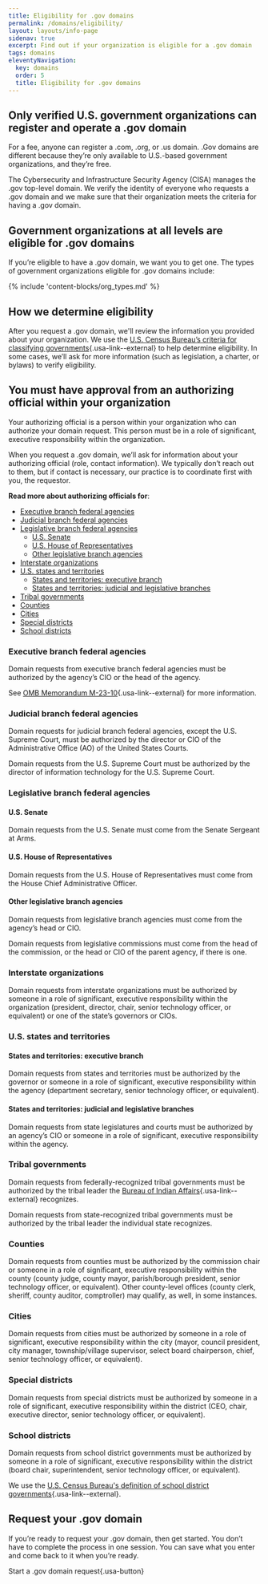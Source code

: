 ```yaml
---
title: Eligibility for .gov domains
permalink: /domains/eligibility/
layout: layouts/info-page
sidenav: true
excerpt: Find out if your organization is eligible for a .gov domain
tags: domains
eleventyNavigation:
  key: domains
  order: 5
  title: Eligibility for .gov domains
---
```



## Only verified U.S. government organizations can register and operate a .gov domain
For a fee, anyone can register a .com, .org, or .us domain. .Gov domains are different because they’re only available to U.S.-based government organizations, and they’re free.

The Cybersecurity and Infrastructure Security Agency (CISA) manages the .gov top-level domain. We verify the identity of everyone who requests a .gov domain and we make sure that their organization meets the criteria for having a .gov domain.


## Government organizations at all levels are eligible for .gov domains
If you’re eligible to have a .gov domain, we want you to get one. The types of government organizations eligible for .gov domains include:

{% include 'content-blocks/org_types.md' %}

## How we determine eligibility
After you request a .gov domain, we'll review the information you provided about your organization. We use the [U.S. Census Bureau’s criteria for classifying governments](https://www.census.gov/programs-surveys/gus/technical-documentation/methodology/population-of-interest1.html){.usa-link--external} to help determine eligibility. In some cases, we’ll ask for more information (such as legislation, a charter, or bylaws) to verify eligibility.


## You must have approval from an authorizing official within your organization
Your authorizing official is a person within your organization who can authorize your domain request. This person must be in a role of significant, executive responsibility within the organization.

When you request a .gov domain, we’ll ask for information about your authorizing official (role, contact information). We typically don’t reach out to them, but if contact is necessary, our practice is to coordinate first with you, the requestor.

**Read more about authorizing officials for**:
- [Executive branch federal agencies](#executive-branch-federal-agencies)
- [Judicial branch federal agencies](#judicial-branch-federal-agencies)
- [Legislative branch federal agencies](#legislative-branch-federal-agencies)
    - [U.S. Senate](#u.s.-senate)
    - [U.S. House of Representatives](#u.s.-house-of-representatives)
    - [Other legislative branch agencies](#other-legislative-branch-agencies)
- [Interstate organizations](#interstate-organizations)
- [U.S. states and territories](#u.s.-states-and-territories)
    - [States and territories: executive branch](#states-and-territories%3A-executive-branch)
    - [States and territories: judicial and legislative branches](#states-and-territories%3A-judicial-and-legislative-branches)
- [Tribal governments](#tribal-governments)
- [Counties](#counties)
- [Cities](#cities)
- [Special districts](#special-districts)
- [School districts](#school-districts)

### Executive branch federal agencies
Domain requests from executive branch federal agencies must be authorized by the agency’s CIO or the head of the agency.

See [OMB Memorandum M-23-10](https://www.whitehouse.gov/wp-content/uploads/2023/02/M-23-10-DOTGOV-Act-Guidance.pdf){.usa-link--external} for more information.

### Judicial branch federal agencies
Domain requests for judicial branch federal agencies, except the U.S. Supreme Court, must be authorized by the director or CIO of the Administrative Office (AO) of the United States Courts.

Domain requests from the U.S. Supreme Court must be authorized by the director of information technology for the U.S. Supreme Court.

### Legislative branch federal agencies

#### U.S. Senate
Domain requests from the U.S. Senate must come from the Senate Sergeant at Arms.

#### U.S. House of Representatives
Domain requests from the U.S. House of Representatives must come from the House Chief Administrative Officer.

#### Other legislative branch agencies
Domain requests from legislative branch agencies must come from the agency’s head or CIO.

Domain requests from legislative commissions must come from the head of the commission, or the head or CIO of the parent agency, if there is one.

### Interstate organizations
Domain requests from interstate organizations must be authorized by someone in a role of significant, executive responsibility within the organization (president, director, chair, senior technology officer, or equivalent) or one of the state’s governors or CIOs.

### U.S. states and territories

#### States and territories: executive branch
Domain requests from states and territories must be authorized by the governor or someone in a role of significant, executive responsibility within the agency (department secretary, senior technology officer, or equivalent). 

#### States and territories: judicial and legislative branches
Domain requests from state legislatures and courts must be authorized by an agency’s CIO or someone in a role of significant, executive responsibility within the agency.

### Tribal governments
Domain requests from federally-recognized tribal governments must be authorized by the tribal leader the [Bureau of Indian Affairs](https://www.bia.gov/service/tribal-leaders-directory){.usa-link--external} recognizes.

Domain requests from state-recognized tribal governments must be authorized by the tribal leader the individual state recognizes.

### Counties
Domain requests from counties must be authorized by the commission chair or someone in a role of significant, executive responsibility within the county (county judge, county mayor, parish/borough president, senior technology officer, or equivalent). Other county-level offices (county clerk, sheriff, county auditor, comptroller) may qualify, as well, in some instances.

### Cities
Domain requests from cities must be authorized by someone in a role of significant, executive responsibility within the city (mayor, council president, city manager, township/village supervisor, select board chairperson, chief, senior technology officer, or equivalent). 

### Special districts
Domain requests from special districts must be authorized by someone in a role of significant, executive responsibility within the district (CEO, chair, executive director, senior technology officer, or equivalent).

### School districts
Domain requests from school district governments must be authorized by someone in a role of significant, executive responsibility within the district (board chair, superintendent, senior technology officer, or equivalent).

We use the [U.S. Census Bureau's definition of school district governments](https://www.census.gov/library/publications/2019/econ/2017isd.html){.usa-link--external}.

## Request your .gov domain

If you’re ready to request your .gov domain, then get started. You don’t have to complete the process in one session. You can save what you enter and come back to it when you’re ready.

Start a .gov domain request{.usa-button}


